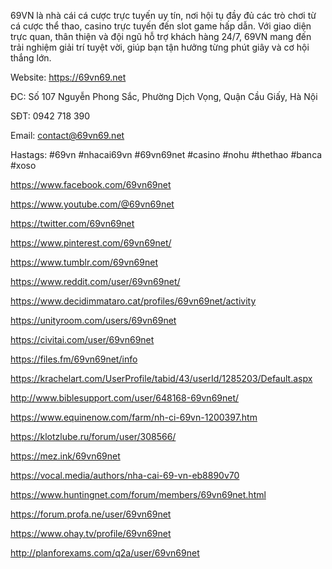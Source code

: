 69VN là nhà cái cá cược trực tuyến uy tín, nơi hội tụ đầy đủ các trò chơi từ cá cược thể thao, casino trực tuyến đến slot game hấp dẫn. Với giao diện trực quan, thân thiện và đội ngũ hỗ trợ khách hàng 24/7, 69VN mang đến trải nghiệm giải trí tuyệt vời, giúp bạn tận hưởng từng phút giây và cơ hội thắng lớn.



Website: https://69vn69.net

ĐC: Số 107 Nguyễn Phong Sắc, Phường Dịch Vọng, Quận Cầu Giấy, Hà Nội

SĐT: 0942 718 390

Email: contact@69vn69.net

Hastags: #69vn #nhacai69vn #69vn69net #casino #nohu #thethao #banca #xoso



https://www.facebook.com/69vn69net

https://www.youtube.com/@69vn69net

https://twitter.com/69vn69net

https://www.pinterest.com/69vn69net/

https://www.tumblr.com/69vn69net

https://www.reddit.com/user/69vn69net/

https://www.decidimmataro.cat/profiles/69vn69net/activity

https://unityroom.com/users/69vn69net

https://civitai.com/user/69vn69net

https://files.fm/69vn69net/info

https://krachelart.com/UserProfile/tabid/43/userId/1285203/Default.aspx

http://www.biblesupport.com/user/648168-69vn69net/

https://www.equinenow.com/farm/nh-ci-69vn-1200397.htm

https://klotzlube.ru/forum/user/308566/

https://mez.ink/69vn69net

https://vocal.media/authors/nha-cai-69-vn-eb8890v70

https://www.huntingnet.com/forum/members/69vn69net.html

https://forum.profa.ne/user/69vn69net

https://www.ohay.tv/profile/69vn69net

http://planforexams.com/q2a/user/69vn69net